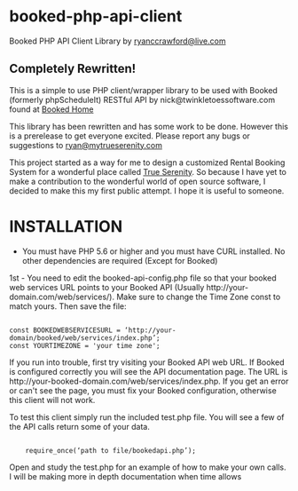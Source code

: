 # booked-php-api-client
Booked PHP API Client Library
by ryanccrawford@live.com

<h2>Completely Rewritten! </h2>

<p>This is a simple to use PHP client/wrapper library to be used with Booked (formerly phpScheduleIt) RESTful API by nick@twinkletoessoftware.com found at <a href='http://sourceforge.net/projects/phpscheduleit'>Booked Home</a></p>
<p>This library has been rewritten and has some work to be done. However this is a prerelease to get everyone excited. Please report any bugs or suggestions to <a href="mailto:ryan@mytrueserenity.com">ryan@mytrueserenity.com</a></p>
<p>This project started as a way for me to design a customized Rental Booking System for a wonderful place called <a href='https://mytrueserenity.com'>True Serenity</a>. So because I have yet to make a contribution to the wonderful world of open source software, I decided to make this my first public attempt. I hope it is useful to someone.</p>
<h1>INSTALLATION</h1>
<ul><li>You must have PHP 5.6 or higher and you must have CURL installed. No other dependencies are required (Except for Booked)</li></ul>
<p>1st - You need to edit the booked-api-config.php file so that your booked web services URL points to your Booked API (Usually http://your-domain.com/web/services/). Make sure to change the Time Zone const to match yours. Then save the file:</p> 
<p>
<code>
const BOOKEDWEBSERVICESURL = ‘http://your-domain/booked/web/services/index.php’;
const YOURTIMEZONE = 'your time zone';
</code>
</p>
<p>If you run into trouble, first try visiting your Booked API web URL. If Booked is configured correctly you will see the API documentation page. The URL 
is http://your-booked-domain.com/web/services/index.php. If you get an error or can't see the page, you must fix your Booked configuration, otherwise this client will not work.</p>
</p><p>To test this client simply run the included test.php file. You will see a few of the API calls return some of your data.</p>
<p>
<code>
	require_once(‘path to file/bookedapi.php’);
</code>
</p>
<p>Open and study the test.php for an example of how to make your own calls. I will be making more in depth documentation when time allows</p>
